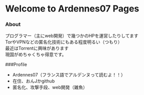 # Welcome to Ardennes07 Pages


### About
プログラマー（主にweb開発）で幾つかのHPを運営したりしてます  
TorやVPNなどの匿名化技術にもある程度明るい（つもり）  
最近はTorrentに興味があります  
現国がめちゃくちゃ得意です。  

###Profile
- Ardennes07（フランス語でアルデンヌって読むよ！！）  
- 在住、おんJかgithub   
- 匿名化、攻撃手段、web開発（雑魚） 









